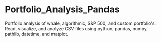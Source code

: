 # Portfolio_Analysis_Pandas
Portfolio analysis of whale, algorithmic, S&amp;P 500, and custom portfolio's. Read, visualize, and analyze CSV files using python, pandas, numpy, pathlib, datetime, and matplot.
